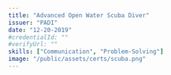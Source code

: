 ```yaml
---
title: "Advanced Open Water Scuba Diver"
issuer: "PADI"
date: "12-20-2019"
#credentialId: ""
#verifyUrl: ""
skills: ["Communication", "Problem-Solving"]
image: "/public/assets/certs/scuba.png"
---
```

